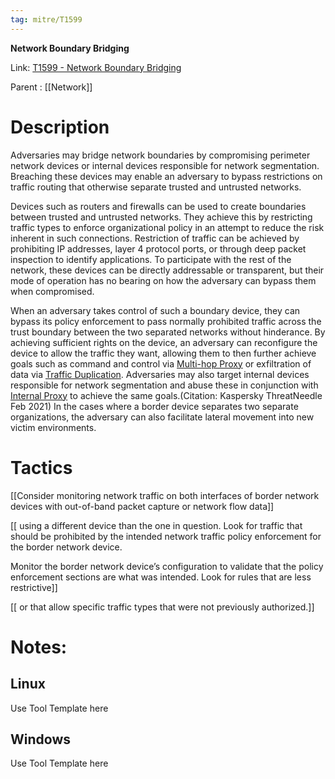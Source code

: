 ```yaml
---
tag: mitre/T1599
---
```


**Network Boundary Bridging**

Link: [T1599 - Network Boundary Bridging](https://attack.mitre.org/techniques/T1599)

Parent : [[Network]]


# Description

Adversaries may bridge network boundaries by compromising perimeter network devices or internal devices responsible for network segmentation. Breaching these devices may enable an adversary to bypass restrictions on traffic routing that otherwise separate trusted and untrusted networks.

Devices such as routers and firewalls can be used to create boundaries between trusted and untrusted networks.  They achieve this by restricting traffic types to enforce organizational policy in an attempt to reduce the risk inherent in such connections.  Restriction of traffic can be achieved by prohibiting IP addresses, layer 4 protocol ports, or through deep packet inspection to identify applications.  To participate with the rest of the network, these devices can be directly addressable or transparent, but their mode of operation has no bearing on how the adversary can bypass them when compromised.

When an adversary takes control of such a boundary device, they can bypass its policy enforcement to pass normally prohibited traffic across the trust boundary between the two separated networks without hinderance.  By achieving sufficient rights on the device, an adversary can reconfigure the device to allow the traffic they want, allowing them to then further achieve goals such as command and control via [Multi-hop Proxy](https://attack.mitre.org/techniques/T1090/003) or exfiltration of data via [Traffic Duplication](https://attack.mitre.org/techniques/T1020/001). Adversaries may also target internal devices responsible for network segmentation and abuse these in conjunction with [Internal Proxy](https://attack.mitre.org/techniques/T1090/001) to achieve the same goals.(Citation: Kaspersky ThreatNeedle Feb 2021)  In the cases where a border device separates two separate organizations, the adversary can also facilitate lateral movement into new victim environments.

# Tactics


[[Consider monitoring network traffic on both interfaces of border network devices with out-of-band packet capture or network flow data]]

[[ using a different device than the one in question.  Look for traffic that should be prohibited by the intended network traffic policy enforcement for the border network device.

Monitor the border network device’s configuration to validate that the policy enforcement sections are what was intended.  Look for rules that are less restrictive]]

[[ or that allow specific traffic types that were not previously authorized.]]


# Notes:

## Linux

Use Tool Template here

## Windows

Use Tool Template here